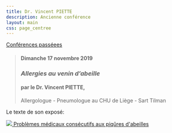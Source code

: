 ```yaml
---
title: Dr. Vincent PIETTE
description: Ancienne conférence
layout: main
css: page_centree
---
```


[Conférences passéees](/agenda/conferences-passees/)  

> #### Dimanche 17 novembre 2019
> ### *Allergies au venin d’abeille*
> #### par le Dr. Vincent PIETTE,
> Allergologue - Pneumologue au CHU de Liège - Sart Tilman


<p id="liens">
Le texte de son exposé:  


[![](/static/img/pdf.jpg) Problèmes médicaux consécutifs aux piqûres d'abeilles](https://pdf.beequeen.be/agenda/conferences-passees/vpiette/problemes-medicaux-consecutifs-aux-piqures-d-abeilles.pdf)

